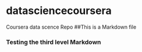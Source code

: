 # datasciencecoursera
Coursera data scence Repo
##This is a Markdown file
### Testing the third level Markdown
